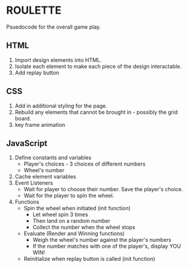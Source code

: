 # ROULETTE

Psuedocode for the overall game play.

## HTML

1. Import design elements into HTML.
2. Isolate each element to make each piece of the design interactable.
3. Add replay button


## CSS

1. Add in additional styling for the page.
2. Rebuild any elements that cannot be brought in - possibly the grid board.
1. key frame animation


## JavaScript

1. Define constants and variables
   - Player's choices - 3 choices of different numbers
   - Wheel's number
1. Cache element variables
1. Event Listeners
   - Wait for player to choose their number. Save the player's choice.
   - Wait for the player to spin the wheel.
1. Functions
   - Spin the wheel when initiated (init function)
     - Let wheel spin 3 times 
     - Then land on a random number
     - Collect the number when the wheel stops
   - Evaluate (Render and Winning functions)
     - Weigh the wheel's number against the player's numbers
     - If the number matches with one of the player's, display YOU WIN!
   - Reinitialize when replay button is called (init function)